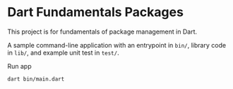 # Dart Fundamentals Packages

This project is for fundamentals of package management in Dart.

A sample command-line application with an entrypoint in `bin/`, library code in `lib/`, and example unit test in `test/`.

Run app

```
dart bin/main.dart
```
